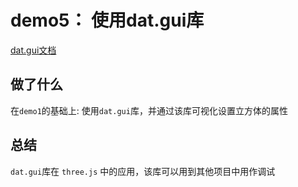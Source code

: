 # demo5： 使用dat.gui库

[dat.gui文档](https://github.com/dataarts/dat.gui/blob/master/API.md)

## 做了什么

在`demo1`的基础上: 使用`dat.gui`库，并通过该库可视化设置立方体的属性
## 总结

`dat.gui`库在 `three.js` 中的应用，该库可以用到其他项目中用作调试
